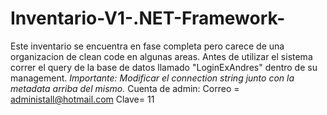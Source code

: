 # Inventario-V1-.NET-Framework-
Este inventario se encuentra en fase completa pero carece de una organizacion de clean code en algunas areas. 
Antes de utilizar el sistema correr el query de la base de datos llamado "LoginExAndres" dentro de su management.
*Importante: Modificar el connection string junto con la metadata arriba del mismo.*
Cuenta de admin: Correo = administall@hotmail.com Clave= 11
